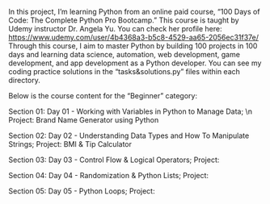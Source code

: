 In this project, I’m learning Python from an online paid course, “100 Days of Code: The Complete Python Pro Bootcamp.” 
This course is taught by Udemy instructor Dr. Angela Yu. You can check her profile here: https://www.udemy.com/user/4b4368a3-b5c8-4529-aa65-2056ec31f37e/
Through this course, I aim to master Python by building 100 projects in 100 days and learning data science, automation, web development, game development, and app development as a Python developer. 
You can see my coding practice solutions in the “tasks&solutions.py” files within each directory.

Below is the course content for the “Beginner” category:

Section 01: Day 01 - Working with Variables in Python to Manage Data; \n
Project: Brand Name Generator using Python

Section 02: Day 02 - Understanding Data Types and How To Manipulate Strings; 
Project: BMI & Tip Calculator

Section 03: Day 03 - Control Flow & Logical Operators; 
Project:

Section 04: Day 04 - Randomization & Python Lists; 
Project:

Section 05: Day 05 - Python Loops; 
Project:

